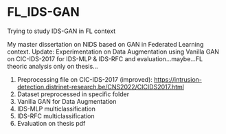 # FL_IDS-GAN
Trying to study IDS-GAN in FL context

My master dissertation on NIDS based on GAN in Federated Learning context.
Update: Experimentation on Data Augmentation using Vanilla GAN on CIC-IDS-2017 for IDS-MLP & IDS-RFC and evaluation...maybe...FL theoric analysis only on thesis...


1. Preprocessing file on CIC-IDS-2017 (improved): https://intrusion-detection.distrinet-research.be/CNS2022/CICIDS2017.html
2. Dataset preprocessed in specific folder
3. Vanilla GAN for Data Augmentation
4. IDS-MLP multiclassification
5. IDS-RFC multiclassification
6. Evaluation on thesis pdf
